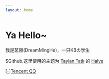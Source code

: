 ```yaml
---
layout: home
---
```

# Ya Hello~ 

我是茗赫(DreamMingHe)，一只KBの学生



$Github.这里使用的主题为 [Taylan Tatlı](https://github.com/TaylanTatli) 的 [Halve](https://taylantatli.github.io/Halve/)







<a href="http://wpa.qq.com/msgrd?v=3&uin=1635376770&site=qq&menu=yes" target="_blank">[-]Tencent QQ</a>  


 





                     


                  


